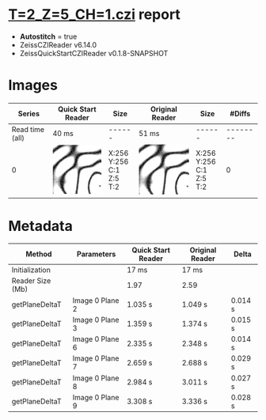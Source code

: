 # [T=2_Z=5_CH=1.czi](https://zenodo.org/record/7015307/files/T%3D2_Z%3D5_CH%3D1.czi) report
 - **Autostitch** = true
 - ZeissCZIReader v6.14.0
 - ZeissQuickStartCZIReader v0.1.8-SNAPSHOT

# Images 

| Series            | Quick Start Reader | Size | Original Reader | Size | #Diffs |
|-------------------|--------------------|------|-----------------|------|--------|
| Read time (all)   |40 ms|------|51 ms|------|--------|
|0|![T=2_Z=5_CH=1.quick_true.flat_true.stitch_true.series_0.jpg](T=2_Z=5_CH=1/T=2_Z=5_CH=1.quick_true.flat_true.stitch_true.series_0.jpg)|X:256<br>Y:256<br>C:1<br>Z:5<br>T:2|![T=2_Z=5_CH=1.quick_false.flat_true.stitch_true.series_0.jpg](T=2_Z=5_CH=1/T=2_Z=5_CH=1.quick_false.flat_true.stitch_true.series_0.jpg)|X:256<br>Y:256<br>C:1<br>Z:5<br>T:2|0|

# Metadata

|  Method            | Parameters       | Quick Start Reader | Original Reader | Delta  |
| -------------------|------------------|--------------------|-----------------|------- |
| Initialization     |                  |17 ms|17 ms|        |
| Reader Size (Mb)     |                  |1.97|2.59|        |
| getPlaneDeltaT| Image 0 Plane 2 |  1.035 s |  1.049 s | 0.014 s |
| getPlaneDeltaT| Image 0 Plane 3 |  1.359 s |  1.374 s | 0.015 s |
| getPlaneDeltaT| Image 0 Plane 6 |  2.335 s |  2.348 s | 0.014 s |
| getPlaneDeltaT| Image 0 Plane 7 |  2.659 s |  2.688 s | 0.029 s |
| getPlaneDeltaT| Image 0 Plane 8 |  2.984 s |  3.011 s | 0.027 s |
| getPlaneDeltaT| Image 0 Plane 9 |  3.308 s |  3.336 s | 0.028 s |
